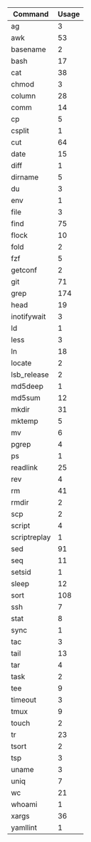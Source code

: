 | Command       | Usage
|-|-|
| ag            | 3      |
| awk           | 53     |
| basename      | 2      |
| bash          | 17     |
| cat           | 38     |
| chmod         | 3      |
| column        | 28     |
| comm          | 14     |
| cp            | 5      |
| csplit        | 1      |
| cut           | 64     |
| date          | 15     |
| diff          | 1      |
| dirname       | 5      |
| du            | 3      |
| env           | 1      |
| file          | 3      |
| find          | 75     |
| flock         | 10     |
| fold          | 2      |
| fzf           | 5      |
| getconf       | 2      |
| git           | 71     |
| grep          | 174    |
| head          | 19     |
| inotifywait   | 3      |
| ld            | 1      |
| less          | 3      |
| ln            | 18     |
| locate        | 2      |
| lsb_release   | 2      |
| md5deep       | 1      |
| md5sum        | 12     |
| mkdir         | 31     |
| mktemp        | 5      |
| mv            | 6      |
| pgrep         | 4      |
| ps            | 1      |
| readlink      | 25     |
| rev           | 4      |
| rm            | 41     |
| rmdir         | 2      |
| scp           | 2      |
| script        | 4      |
| scriptreplay  | 1      |
| sed           | 91     |
| seq           | 11     |
| setsid        | 1      |
| sleep         | 12     |
| sort          | 108    |
| ssh           | 7      |
| stat          | 8      |
| sync          | 1      |
| tac           | 3      |
| tail          | 13     |
| tar           | 4      |
| task          | 2      |
| tee           | 9      |
| timeout       | 3      |
| tmux          | 9      |
| touch         | 2      |
| tr            | 23     |
| tsort         | 2      |
| tsp           | 3      |
| uname         | 3      |
| uniq          | 7      |
| wc            | 21     |
| whoami        | 1      |
| xargs         | 36     |
| yamllint      | 1      |
